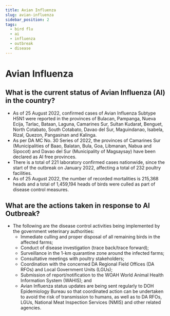 ```yaml
---
title: Avian Influenza
slug: avian-influenza
sidebar_position: 2
tags:
  - bird flu
  - ai
  - influenza
  - outbreak
  - disease
---
```


# Avian Influenza

## What is the current status of Avian Influenza (AI) in the country?
- As of 25 August 2022, confirmed cases of Avian Influenza Subtype H5N1 were reported in the provinces of Bulacan, Pampanga, Nueva Ecija, Tarlac, Bataan, Laguna, Camarines Sur, Sultan Kudarat, Benguet, North Cotabato, South Cotabato, Davao del Sur, Maguindanao, Isabela, Rizal, Quezon, Pangasinan and Kalinga.
- As per DA MC No. 30 Series of 2022, the provinces of Camarines Sur (Municipalities of Baao, Balatan, Bula, Goa, Libmanan, Nabua and Sipocot) and Davao del Sur (Municipality of Magsaysay) have been declared as AI free provinces.
- There is a total of 221 laboratory confirmed cases nationwide, since the start of the outbreak on January 2022, affecting a total of 232 poultry facilities.
- As of 25 August 2022, the number of recorded mortalities is 215,368 heads and a total of 1,459,194 heads of birds were culled as part of disease control measures.

## What are the actions taken in response to AI Outbreak?
- The following are the disease control activities being implemented by the government veterinary authorities:
  - Immediate culling and proper disposal of all remaining birds in the affected farms;
  - Conduct of disease investigation (trace back/trace forward);
  - Surveillance in the 1-km quarantine zone around the infected farms;
  - Consultative meetings with poultry stakeholders;
  - Coordination with the concerned DA Regional Field Offices (DA RFOs) and Local Government Units (LGUs);
  - Submission of report/notification to the WOAH World Animal Health Information System (WAHIS); and
  - Avian Influenza status updates are being sent regularly to DOH Epidemiology Bureau so that coordinated action can be undertaken to avoid the risk of transmission to humans, as well as to DA RFOs, LGUs, National Meat Inspection Services (NMIS) and other related agencies.
